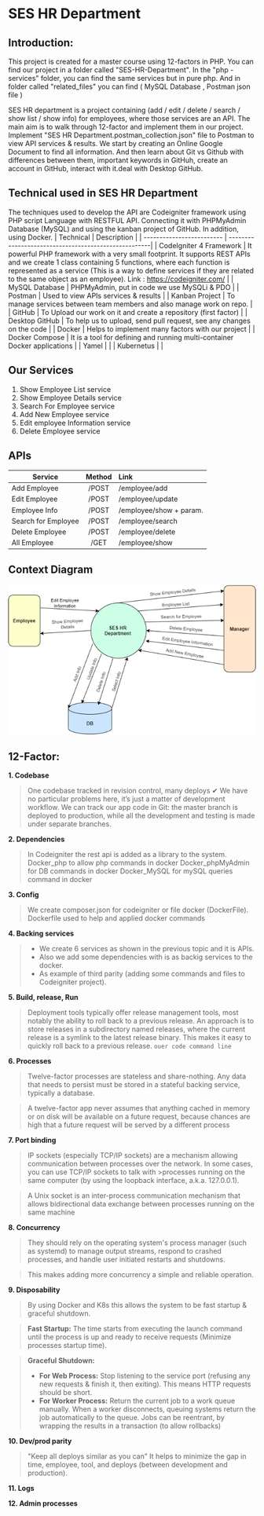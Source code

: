 # SES HR Department

## Introduction:
This project is created for a master course using 12-factors in PHP. 
You can find our project in a folder called "SES-HR-Department". 
In the "php - services" folder, you can find the same services but in pure php. 
And in folder called "related_files" you can find ( MySQL Database , Postman json file )

SES HR department is a project containing (add / edit / delete / search / show list / show info) for employees, where those services are an API. The main aim is to walk through 12-factor and implement them in our project. Implement "SES HR Department.postman_collection.json" file to Postman to view API services & results. We start by creating an Online Google Document to find all information. And then learn about Git vs Github with differences between them, important keywords in GitHuh, create an account in GitHub, interact with it.deal with Desktop GitHub.


## Technical used in SES HR Department
The techniques used to develop the API are Codeigniter framework using PHP script Language with RESTFUL API. Connecting it with PHPMyAdmin Database (MySQL) and using the kanban project of GitHub. In addition, using Docker.
| Technical                 | Description                                          |
| ------------------------- | -----------------------------------------------------|
| CodeIgniter 4 Framework   | It powerful PHP framework with a very small footprint. It supports REST APIs and we create 1 class containing 5 functions, where each function is represented as a service (This is a way to define services if they are related to the same object as an employee).  Link : https://codeigniter.com/                  |
| MySQL Database            | PHPMyAdmin, put in code we use MySQLi & PDO          |
| Postman                   | Used to view APIs services & results                 |
| Kanban Project            | To manage services between team members and also manage work on repo.         |
| GitHub                    | To Upload our work on it and create a repository (first factor)               |
| Desktop GitHub            | To help us to upload, send pull request, see any changes on the code          |
| Docker                    | Helps to implement many factors with our project                              |
| Docker Compose            | It is a tool for defining and running multi-container Docker applications     |
| Yamel                     |         |
| Kubernetus                |         |


## Our Services
1. Show Employee List service
2. Show Employee Details service
3. Search For Employee service
4. Add New Employee service
5. Edit employee Information service
6. Delete Employee service

## APIs
| Service             | Method        | Link                      |
| ------------------- |:-------------:| :-------------------------|
| Add Employee        |   /POST       | /employee/add             |
| Edit Employee       |   /POST       | /employee/update          |
| Employee Info       |   /POST       | /employee/show  + param.  |
| Search for Employee |   /POST       | /employee/search          |
| Delete Employee     |   /POST       | /employee/delete          |
| All Employee        |   /GET        | /employee/show            |

## Context Diagram
![Context Diagram](context_diagram.png)


## 12-Factor:
**1. Codebase**
>One codebase tracked in revision control, many deploys ✔
>We have no particular problems here, it’s just a matter of development workflow. 
>We can track our app code in Git: the master branch is deployed to production, while 
>all the development and testing is made under separate branches.


**2. Dependencies**
>In Codeigniter the rest api is added as a library to the system.
>Docker_php to allow php commands in docker
>Docker_phpMyAdmin for DB commands in docker
>Docker_MySQL for mySQL queries command in docker



**3. Config**
>We create composer.json for codeigniter or file docker (DockerFile).
>Dockerfile used to help and applied docker commands 



**4. Backing services**
>* We create 6 services as shown in the previous topic and it is APIs. 
>* Also we add some dependencies with is as backig services to the docker.
>* As example of third parity (adding some commands and files to Codeigniter project).



**5. Build, release, Run**
>Deployment tools typically offer release management tools, most notably the ability to roll back to a previous release.
>An approach is to store releases in a subdirectory named releases, where the current release is a symlink to the latest release binary. This makes it easy to quickly roll back to a previous release.
>`ouer code command line`


**6. Processes**
>Twelve-factor processes are stateless and share-nothing. Any data that needs to persist must be stored in a stateful backing service, typically a database.

>A twelve-factor app never assumes that anything cached in memory or on disk will be available on a future request, because chances are high that a future request will be served by a different process


**7. Port binding**
 >IP sockets (especially TCP/IP sockets) are a mechanism allowing communication between processes over the network. In some cases, you can use TCP/IP sockets to talk with >processes running on the same computer (by using the loopback interface, a.k.a. 127.0.0.1).

 >A Unix socket is an inter-process communication mechanism that allows bidirectional data exchange between processes running on the same machine


**8. Concurrency**
>They should rely on the operating system's process manager (such as systemd) to manage output streams, respond to crashed processes, and handle user initiated restarts and shutdowns.

> This makes adding more concurrency a simple and reliable operation.


**9. Disposability**
> By using Docker and K8s this allows the system to be fast startup & graceful shutdown. 

>  **Fast Startup:** 
>  The time starts from executing the launch command until the process is up and ready to receive requests (Minimize processes startup time).

>  **Graceful Shutdown:**
>    * **For Web Process:** Stop listening to the service port (refusing any new requests & finish it, then exiting). This means HTTP requests should be short.
>    * **For Worker Process:** Return the current job to a work queue manually. When a worker disconnects, queuing systems return the job automatically to the queue. Jobs can be reentrant, by wrapping the results in a transaction (to allow rollbacks)


**10. Dev/prod parity**
>"Keep all deploys similar as you can"
>It helps to minimize the gap in time, employee, tool, and deploys (between development and production).


**11. Logs**



**12. Admin processes**



